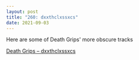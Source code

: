 ```yaml
---
layout: post
title: "260: dxxthclxssxcs"
date: 2021-09-03
---
```


Here are some of Death Grips' more obscure tracks

[Death Grips – dxxthclxssxcs](https://youtu.be/ZH8P8Vr8Vrs?t=1262)
